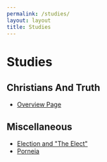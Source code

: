 ```yaml
---
permalink: /studies/
layout: layout
title: Studies
---
```


<h1 class="center">Studies</h1>

## Christians And Truth

- [Overview Page](https://chrya.com/christians-and-truth/)

## Miscellaneous

- [Election and "The Elect"](https://chrya.com/election/)
- [Porneia](https://chrya.com/porneia/)
